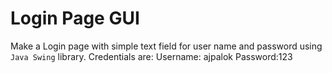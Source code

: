 # Login Page GUI

Make a Login page with simple text field for user name and password using `Java Swing` library. Credentials are:
Username: ajpalok
Password:123

